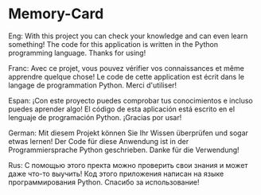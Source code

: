 # Memory-Card
Eng: With this project you can check your knowledge and can even learn something! The code for this application is written in the Python programming language. Thanks for using!

Franc: Avec ce projet, vous pouvez vérifier vos connaissances et même apprendre quelque chose! Le code de cette application est écrit dans le langage de programmation Python. Merci d'utiliser!

Espan: ¡Con este proyecto puedes comprobar tus conocimientos e incluso puedes aprender algo! El código de esta aplicación está escrito en el lenguaje de programación Python. ¡Gracias por usar!

German: Mit diesem Projekt können Sie Ihr Wissen überprüfen und sogar etwas lernen! Der Code für diese Anwendung ist in der Programmiersprache Python geschrieben. Danke für die Verwendung!

Rus: С помощью этого пректа можно проверить свои знания и может даже что-то выучить! Код этого приложения написан на языке программирования Python. Спасибо за использование!
